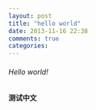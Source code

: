 ```yaml
---
layout: post
title: "hello world"
date: 2013-11-16 22:38
comments: true
categories: 
---
```


###### Hello world!
#### 测试中文